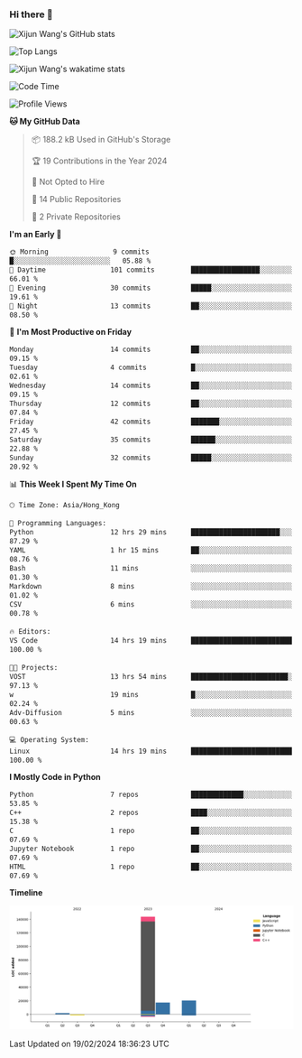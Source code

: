 ### Hi there 👋

![Xijun Wang's GitHub stats](https://github-readme-stats.vercel.app/api?username=kopper-xdu&show_icons=true&bg_color=00000000)

![Top Langs](https://github-readme-stats.vercel.app/api/top-langs/?username=kopper-xdu&size_weight=0.5&count_weight=0.5&exclude_repo=homepage,kopper-xdu.github.io&layout=compact)


![Xijun Wang's wakatime stats](https://github-readme-stats.vercel.app/api/wakatime?username=kopper)

<!--START_SECTION:waka-->
![Code Time](http://img.shields.io/badge/Code%20Time-185%20hrs%2020%20mins-blue)

![Profile Views](http://img.shields.io/badge/Profile%20Views-0-blue)

**🐱 My GitHub Data** 

> 📦 188.2 kB Used in GitHub's Storage 
 > 
> 🏆 19 Contributions in the Year 2024
 > 
> 🚫 Not Opted to Hire
 > 
> 📜 14 Public Repositories 
 > 
> 🔑 2 Private Repositories 
 > 
**I'm an Early 🐤** 

```text
🌞 Morning                9 commits           █░░░░░░░░░░░░░░░░░░░░░░░░   05.88 % 
🌆 Daytime                101 commits         █████████████████░░░░░░░░   66.01 % 
🌃 Evening                30 commits          █████░░░░░░░░░░░░░░░░░░░░   19.61 % 
🌙 Night                  13 commits          ██░░░░░░░░░░░░░░░░░░░░░░░   08.50 % 
```
📅 **I'm Most Productive on Friday** 

```text
Monday                   14 commits          ██░░░░░░░░░░░░░░░░░░░░░░░   09.15 % 
Tuesday                  4 commits           █░░░░░░░░░░░░░░░░░░░░░░░░   02.61 % 
Wednesday                14 commits          ██░░░░░░░░░░░░░░░░░░░░░░░   09.15 % 
Thursday                 12 commits          ██░░░░░░░░░░░░░░░░░░░░░░░   07.84 % 
Friday                   42 commits          ███████░░░░░░░░░░░░░░░░░░   27.45 % 
Saturday                 35 commits          ██████░░░░░░░░░░░░░░░░░░░   22.88 % 
Sunday                   32 commits          █████░░░░░░░░░░░░░░░░░░░░   20.92 % 
```


📊 **This Week I Spent My Time On** 

```text
🕑︎ Time Zone: Asia/Hong_Kong

💬 Programming Languages: 
Python                   12 hrs 29 mins      ██████████████████████░░░   87.29 % 
YAML                     1 hr 15 mins        ██░░░░░░░░░░░░░░░░░░░░░░░   08.76 % 
Bash                     11 mins             ░░░░░░░░░░░░░░░░░░░░░░░░░   01.30 % 
Markdown                 8 mins              ░░░░░░░░░░░░░░░░░░░░░░░░░   01.02 % 
CSV                      6 mins              ░░░░░░░░░░░░░░░░░░░░░░░░░   00.78 % 

🔥 Editors: 
VS Code                  14 hrs 19 mins      █████████████████████████   100.00 % 

🐱‍💻 Projects: 
VOST                     13 hrs 54 mins      ████████████████████████░   97.13 % 
w                        19 mins             █░░░░░░░░░░░░░░░░░░░░░░░░   02.24 % 
Adv-Diffusion            5 mins              ░░░░░░░░░░░░░░░░░░░░░░░░░   00.63 % 

💻 Operating System: 
Linux                    14 hrs 19 mins      █████████████████████████   100.00 % 
```

**I Mostly Code in Python** 

```text
Python                   7 repos             █████████████░░░░░░░░░░░░   53.85 % 
C++                      2 repos             ████░░░░░░░░░░░░░░░░░░░░░   15.38 % 
C                        1 repo              ██░░░░░░░░░░░░░░░░░░░░░░░   07.69 % 
Jupyter Notebook         1 repo              ██░░░░░░░░░░░░░░░░░░░░░░░   07.69 % 
HTML                     1 repo              ██░░░░░░░░░░░░░░░░░░░░░░░   07.69 % 
```



**Timeline**

![Lines of Code chart](https://raw.githubusercontent.com/kopper-xdu/kopper-xdu/main/assets/bar_graph.png)


 Last Updated on 19/02/2024 18:36:23 UTC
<!--END_SECTION:waka-->

<!--
**kopper-xdu/kopper-xdu** is a ✨ _special_ ✨ repository because its `README.md` (this file) appears on your GitHub profile.

Here are some ideas to get you started:

- 🔭 I’m currently working on ...
- 🌱 I’m currently learning ...
- 👯 I’m looking to collaborate on ...
- 🤔 I’m looking for help with ...
- 💬 Ask me about ...
- 📫 How to reach me: ...
- 😄 Pronouns: ...
- ⚡ Fun fact: ...
-->
